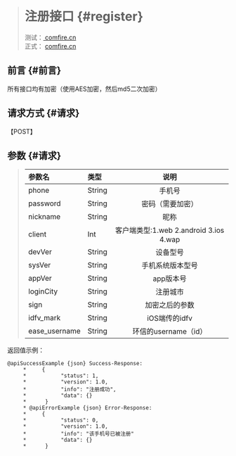 > # 注册接口 {#register}
>
> 测试：[ comfire.cn](http://www.comfire.cn)  
> 正式： [comfire.cn](http://www.comfire.cn)

## 前言 {#前言}

所有接口均有加密（使用AES加密，然后md5二次加密）

## 请求方式 {#请求}

【POST】

## 参数 {#请求}

> | 参数名 | 类型 | 说明 |
> | :--- | :--- | :---: |
> | phone | String | 手机号 |
> | password | String | 密码（需要加密） |
> | nickname | String | 昵称 |
> | client | Int | 客户端类型:1.web  2.android  3.ios  4.wap |
> | devVer | String | 设备型号 |
> | sysVer | String | 手机系统版本型号 |
> | appVer | String | app版本号 |
> | loginCity | String | 注册城市 |
> | sign | String | 加密之后的参数 |
> | idfv\_mark | String | iOS端传的idfv |
> | ease\_username | String | 环信的username（id） |

返回值示例：

```
@apiSuccessExample {json} Success-Response:
     *     {
     *           "status": 1,
     *           "version": 1.0,
     *           "info": "注册成功",
     *           "data": {}
     *      }
     * @apiErrorExample {json} Error-Response:
     *     {
     *           "status": 0,
     *           "version": 1.0,
     *           "info": "该手机号已被注册"
     *           "data": {}
     *      }
```



